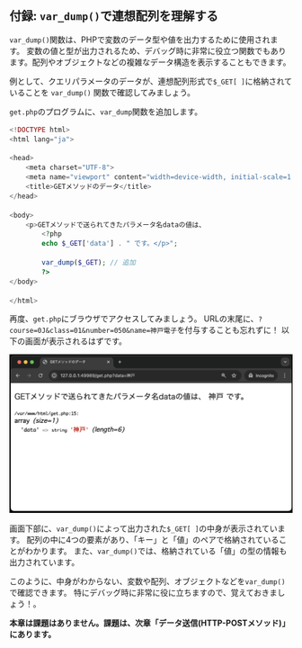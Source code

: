 ## 付録: `var_dump()`で連想配列を理解する

`var_dump()`関数は、PHPで変数のデータ型や値を出力するために使用されます。
変数の値と型が出力されるため、デバッグ時に非常に役立つ関数でもあります。配列やオブジェクトなどの複雑なデータ構造を表示することもできます。

例として、クエリパラメータのデータが、連想配列形式で`$_GET[ ]`に格納されていることを `var_dump()` 関数で確認してみましょう。

`get.php`のプログラムに、`var_dump`関数を追加します。

```php
<!DOCTYPE html>
<html lang="ja">

<head>
    <meta charset="UTF-8">
    <meta name="viewport" content="width=device-width, initial-scale=1.0">
    <title>GETメソッドのデータ</title>
</head>

<body>
    <p>GETメソッドで送られてきたパラメータ名dataの値は、
        <?php
        echo $_GET['data'] . " です。</p>";
        
        var_dump($_GET); // 追加
        ?>
</body>

</html>
```

再度、`get.php`にブラウザでアクセスしてみましょう。
URLの末尾に、`?course=0J&class=01&number=050&name=神戸電子`を付与することも忘れずに！
以下の画面が表示されるはずです。

![](./images/var_dump.png)

画面下部に、`var_dump()`によって出力された`$_GET[ ]`の中身が表示されています。
配列の中に4つの要素があり、「キー」と「値」のペアで格納されていることがわかります。
また、`var_dump()`では、格納されている「値」の型の情報も出力されています。

このように、中身がわからない、変数や配列、オブジェクトなどを`var_dump()`で確認できます。
特にデバッグ時に非常に役に立ちますので、覚えておきましょう！。

**本章は課題はありません。課題は、次章「データ送信(HTTP-POSTメソッド)」にあります。**
